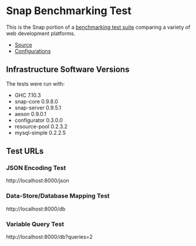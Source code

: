 # Snap Benchmarking Test

This is the Snap portion of a [benchmarking test suite](../) comparing a variety of web development platforms.

* [Source](bench/src/Main.hs)
* [Configurations](bench/cfg/db.cfg)

## Infrastructure Software Versions
The tests were run with:
* GHC 7.10.3
* snap-core 0.9.8.0
* snap-server 0.9.5.1
* aeson 0.9.0.1
* configurator 0.3.0.0
* resource-pool 0.2.3.2
* mysql-simple 0.2.2.5

## Test URLs
### JSON Encoding Test

http://localhost:8000/json

### Data-Store/Database Mapping Test

http://localhost:8000/db

### Variable Query Test

http://localhost:8000/db?queries=2
